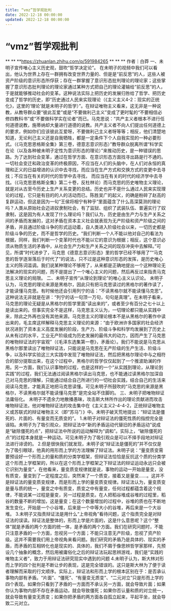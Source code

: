 ```yaml
---
title: “vmz”哲学观批判
date: 2022-12-18 00:00:00
updated: 2022-12-18 00:00:00
---
```



# “vmz”哲学观批判
**
**
**https://zhuanlan.zhihu.com/p/591984265
**
**
**
作者｜白莽
一、未明子宣传唯心主义历史观，鼓吹“哲学决定论”。
在未明子的视频中我们可以看出，他认为世界上存在一群拥有改变世界力量的、但是是“前反思”的人，这些人被资产阶级的意识形态所俘获；存在一群掌握了意识形态批判理论的理论家；这些掌握了意识形态批判理论的理论家通过某种方式把自己的理论灌输给“前反思”的人，于是就能够推动社会的变革。这种说法实际上把历史的发展归咎给了哲学、把历史变成了哲学的历史，即“历史通过人民来实现理论（《主义主义4-2：现实的正统化》，这里的‘理论’就是未明子的哲学）”。在辩证唯物主义看来，这无非是一种说教，从教导群众要“彼此互爱”或是“不要做利己主义”变成了更时髦的“不要相信必修四教科书”或“不要做科学实在论者”而已。马克思说：“共产主义者根本不进行任何道德说教，施蒂纳却大量进行道德的说教。共产主义者不向人们提出任何道德上的要求，例如你们应该彼此互爱呀，不要做利己主义者呀等等；相反，他们清楚地知道，无论利己主义还是自我牺牲，都是一定条件下个人自我实现的一种必要形式。（《马克思恩格斯全集》第三卷，德意志意识形态）”教导群众脱离所谓“科学实在论（以及各种被未明子定性为意识形态的理论）”来推动历史，是一种错误的思路。为了达到社会变革，通过在哲学方面、在意识形态方面找寻出路是行不通的。一切社会变迁和政治变革的终极原因，不应当在人们的头脑中，在人们对永恒的真理和正义的日益增进的认识中去寻找，而应当在生产方式和交换方式的变更中去寻找；不应当在有关的时代的哲学中去寻找， 而应当在有关的时代的经济学中去寻找。（《马克思恩格斯全集》第二十卷，反杜林论）而马克思的历史唯物主义理论，就是对从古至今历史上生产关系变更的总结。历史也并不是什么通过人民来实现理论的过程，它只是有目的的人的活动而已。陈胜吴广的起义，的确是粉碎了赵高的复辟运动，但这是因为一句“王侯将相宁有种乎”里面蕴含了什么高深莫测的理论吗？人类从原始社会迈进奴隶制社会，有了监狱、组织了武装队伍、普遍实行了奴隶制，这是因为有人发现了什么理论吗？我们认为，历史是由生产力与生产关系之间的矛盾而发展的，这对矛盾在资本主义社会就表现为无产阶级和资产阶级之间的矛盾，并且通过阶级斗争的形式运动着，自人类进入阶级社会以来，一切历史都是阶级斗争的历史，而不是哲学的历史。“我们判断一个人不能以他对自己的看法为根据，同样，我们判断一个变革时代也不能以它的意识为根据；相反，这个意识必须从物质生活的矛盾中，从社会生产力和生产关系之间的现存冲突中去解释。”可见，所谓“时代进步了，马克思《德意志意识形态》里的哲学已经不够用了”“马克思的哲学逐渐落后于时代了”的说法，只不过是这种意识形态的发挥，是历史唯心主义的陈词滥调。我们说某种理论不够用了，从来都是正确地提出一个这种理论无法解决的现实的问题，而不是提出了一个唯心主义的问题，然后再反过来指责马克思主义理论的局限。
二、未明子宣传“从理论到理论”的唯心主义认识论。
未明子认为，马克思的理论来源是黑格尔，因此只有把马克思读过的黑格尔的著作读了，才能读懂马克思。有时候他还会引用列宁的话：“不读黑格尔就不能读懂马克思”。这种说法无非就是在讲：“列宁的话一句顶一万句，句句是真理”。在未明子看来，马克思的理论无疑是从黑格尔的哲学里面“读出来的”，或者至少有百分之七十以上是读出来的。但事实完全不是这样，马克思主义认为，一切理论都只能从实践中来，除此之外再也没有其他来源。马克思主义的理论根本不是从黑格尔的著作中读出来的，毛主席这样解释马克思主义理论的来源：“由于欧洲许多国家的社会经济状况进到了资本主义高度发展的阶段，生产力、阶级斗争和科学均发展到了历史上从未有过的水平，工业无产阶级成为历史发展的最伟大的动力，因而产生了马克思的唯物辩证法的宇宙观”（《毛泽东选集第一卷》，矛盾论）。我们不能说是马克思从黑格尔那里读出了唯物辩证法，只能说是马克思在无产阶级的生产生活、阶级斗争，以及科学实验这三大实践中发现了唯物辩证法，然后把黑格尔理论中与之相符合的部分提取出来，在这个过程中，黑格尔的哲学仅仅起到了一个推波助澜的作用。另一方面，我们认识事物的过程，也是这样的一个“从实践到理论，从理论到实践”的过程，我们无法通过阅读黑格尔读出马克思，也不能通过读黑格尔加深自己对马克思的理解，只能通过结合自己所进行的一切社会实践，结合自己的生活来阅读马克思，才能真正地把马克思读懂。可见未明子所鼓吹的“马克思的来源是黑格尔，不读黑格尔就不能读懂马克思”是完全站不住脚的。
三、未明子把唯物辩证法庸俗化。
未明子不遗余力地散播愚昧，攻击斯大林所作出的理论贡献进而攻击唯物辩证法，他对唯物辩证法的攻击集中在《主义主义2-4-4-2，正统辩证唯物主义或苏联式的辩证唯物主义（即“苏马”）》中。未明子破天荒地提出：“辩证法是僵死的、片面的、有量变而无质变的”。
1.未明子对辩证法的僵死性质的指控完全是诬陷。未明子为了吸引观众，把辩证法中“新的矛盾运动代替旧的矛盾运动”说成是“破除僵死的点”，把辩证法中所说的运动解释为“调和”。实际上，“破除僵死的点”的过程本身就是一种运动。可见未明子为了吸引观众是可以不择手段地对辩证法进行诽谤的。
2.但是很快我们就发现，未明子说“辩证法是僵死的”并不仅仅是为了吸引眼球，他真的用形而上学的方法理解了辩证法。未明子说：“量变质变需要预设好一个形而上的量和质的分类学框架，但辩证法恰恰是反抗这个质的分类学这个形而上学框架的，所以在这个形而上学框架之下辩证法的辩证运动永远只会被它识别为量变”，在他看来，量变质变规律就是说，事物的运动一开始是量变，没有质变，量变到了一定程度之后，突然来了一个质变，接着又是量变......。这并不是辩证法的量变质变规律，而是形而上学的量变质变规律。辩证法认为，量变质变是量与质的统一，量变之中有质变，质变之中有量变，任何过程都蕴含着这个规律，不能说某一过程是量变，另一过程是质变。在人把稻谷堆成谷堆的过程里，稻谷的数量不断的增加，这是量变；在这个数量增加的过程中，谷堆的质也在不断地发生变化，开始是一个小谷堆，后来是一个中等大小的谷堆，再后来是一个大谷堆。
3.未明子又指责辩证法是用什么“上帝视角”看待问题，这个指责完全是对辩证法的误读。辩证法是整体的，形而上学是片面的，这是什么意思呢？这个“整体”就是矛盾的两个方面的统一体，是矛盾的两个方面。我们在研究问题时，不能只注意矛盾的一个方面，忽视另一个方面；不能只注意无产阶级，忽视了资产阶级。这并不需要我们用上帝视角来看问题。我们研究的矛盾乃是具体的、现实的矛盾，而矛盾的互相转化也是现实的、具体的，我们不屑于像思辨哲学家那样，先预设几个抽象的概念，然后用被庸俗化之后的辩证法玩起思辨游戏，我们是“实践的唯物主义者”，致力于用辩证法研究现实中遇到的问题
4.未明子认为，斯大林对形而上学的四个批判是不断让步的表现，这是完全错误的。这只是斯大林为了便于读者理解而采取的行文顺序。实际上，辩证法和形而上学的根本区别在于：是否承认事物内部有矛盾。“片面”、“僵死”、“有量变无质变”、“二元对立”只是形而上学的四个表现。如果你只看到了矛盾的一方面而不承认另一方面，就会导致片面；如果你认为事物内部不存在矛盾运动，就会导致僵死；如果你否认量和质的对立统一，就会导致有量变无质变；如果你把矛盾的两方面各自孤立起来，平起平坐，就会导致二元对立。

